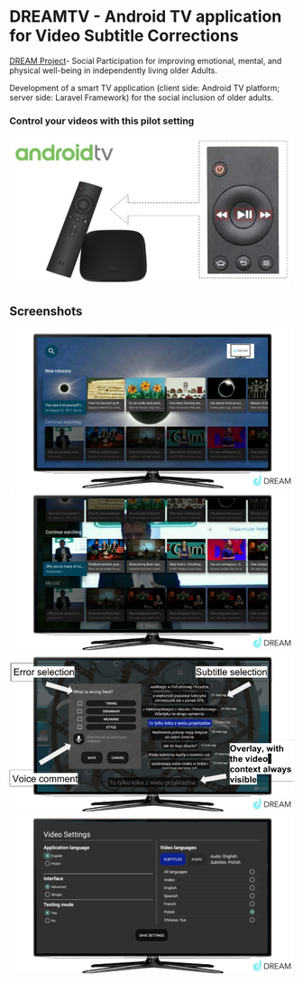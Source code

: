 # DREAMTV - Android TV application for Video Subtitle Corrections
 
 
[DREAM Project](https://sites.google.com/a/unitn.it/rise-dream/)- Social Participation for improving emotional, mental, and physical well-being in independently living older Adults.  

Development of a smart TV application (client side: Android TV platform; server side: Laravel Framework) for the social inclusion of older adults. 

### Control your videos with this pilot setting
![Pilot setting](img/dreamtv_pilot_setting.jpg)

## Screenshots
![Main Screen](img/dreamtv_main_screen.png)
![Main Screen 2](img/dreamtv_main_screen_2.png)
![Reasons dialog](img/dreamtv_reasons_dialog.png)
![Settings](img/dreamtv_settings.png)
